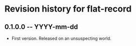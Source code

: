 # Revision history for flat-record

## 0.1.0.0  -- YYYY-mm-dd

* First version. Released on an unsuspecting world.
